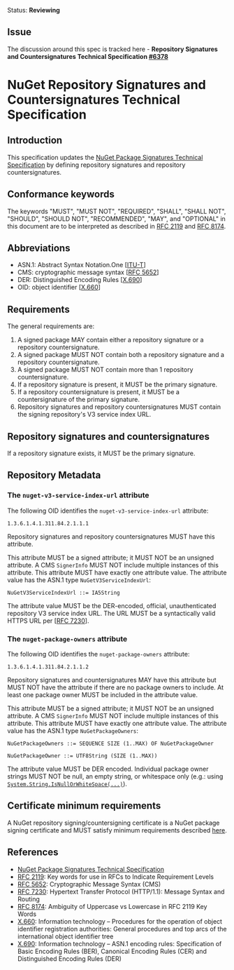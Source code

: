 Status: **Reviewing**

## Issue

The discussion around this spec is tracked here - **Repository Signatures and Countersignatures Technical Specification [#6378](https://github.com/NuGet/Home/issues/6378)** 


# NuGet Repository Signatures and Countersignatures Technical Specification

## Introduction
This specification updates the [NuGet Package Signatures Technical Specification](https://github.com/NuGet/Home/wiki/Package-Signatures-Technical-Details) by defining repository signatures and repository countersignatures. 

## Conformance keywords
The keywords "MUST", "MUST NOT", "REQUIRED", "SHALL", "SHALL NOT", "SHOULD", "SHOULD NOT", "RECOMMENDED", "MAY", and "OPTIONAL" in this document are to be interpreted as described in [RFC 2119](https://tools.ietf.org/html/rfc2119) and [RFC 8174](https://tools.ietf.org/html/rfc8174).

## Abbreviations
* ASN.1:  Abstract Syntax Notation.One [[ITU-T](https://www.itu.int/en/ITU-T/asn1/Pages/introduction.aspx)]
* CMS:  cryptographic message syntax [[RFC 5652](https://tools.ietf.org/html/rfc5652)]
* DER:  Distinguished Encoding Rules [[X.690](https://www.itu.int/itu-t/recommendations/rec.aspx?rec=x.690)]
* OID:  object identifier [[X.660](http://www.itu.int/rec/T-REC-X.660-201107-I/en)]

## Requirements
The general requirements are:
1. A signed package MAY contain either a repository signature or a repository countersignature.
1. A signed package MUST NOT contain both a repository signature and a repository countersignature.
1. A signed package MUST NOT contain more than 1 repository countersignature.
1. If a repository signature is present, it MUST be the primary signature.
1. If a repository countersignature is present, it MUST be a countersignature of the primary signature.
1. Repository signatures and repository countersignatures MUST contain the signing repository's V3 service index URL.

## Repository signatures and countersignatures
If a repository signature exists, it MUST be the primary signature.

## Repository Metadata
### The `nuget-v3-service-index-url` attribute
The following OID identifies the `nuget-v3-service-index-url` attribute:

    1.3.6.1.4.1.311.84.2.1.1.1

Repository signatures and repository countersignatures MUST have this attribute.

This attribute MUST be a signed attribute; it MUST NOT be an unsigned attribute.  A CMS `SignerInfo` MUST NOT include multiple instances of this attribute.  This attribute MUST have exactly one attribute value.  The attribute value has the ASN.1 type `NuGetV3ServiceIndexUrl`:

```
NuGetV3ServiceIndexUrl ::= IA5String
```

The attribute value MUST be the DER-encoded, official, unauthenticated repository V3 service index URL.  The URL MUST be a syntactically valid HTTPS URL per [[RFC 7230](https://tools.ietf.org/html/rfc7230#section-2.7.2)].

### The `nuget-package-owners` attribute
The following OID identifies the `nuget-package-owners` attribute:

    1.3.6.1.4.1.311.84.2.1.1.2

Repository signatures and countersignatures MAY have this attribute but MUST NOT have the attribute if there are no package owners to include.  At least one package owner MUST be included in the attribute value.

This attribute MUST be a signed attribute; it MUST NOT be an unsigned attribute.  A CMS `SignerInfo` MUST NOT include multiple instances of this attribute.  This attribute MUST have exactly one attribute value.  The attribute value has the ASN.1 type `NuGetPackageOwners`:

```
NuGetPackageOwners ::= SEQUENCE SIZE (1..MAX) OF NuGetPackageOwner

NuGetPackageOwner ::= UTF8String (SIZE (1..MAX))
```

The attribute value MUST be DER encoded.  Individual package owner strings MUST NOT be null, an empty string, or whitespace only (e.g.:  using [`System.String.IsNullOrWhiteSpace(...)`](https://msdn.microsoft.com/en-us/library/system.string.isnullorwhitespace(v=vs.110).aspx)).

## Certificate minimum requirements
A NuGet repository signing/countersigning certificate is a NuGet package signing certificate and MUST satisfy minimum requirements described [here](https://github.com/NuGet/Home/wiki/Package-Signatures-Technical-Details#-certificate-minimum-requirements).


## References

* [NuGet Package Signatures Technical Specification](https://github.com/NuGet/Home/wiki/Package-Signatures-Technical-Details)
* [RFC 2119](https://tools.ietf.org/html/rfc2119):  Key words for use in RFCs to Indicate Requirement Levels
* [RFC 5652](https://tools.ietf.org/html/rfc5652):  Cryptographic Message Syntax (CMS)
* [RFC 7230](https://tools.ietf.org/html/rfc7230):  Hypertext Transfer Protocol (HTTP/1.1): Message Syntax and Routing
* [RFC 8174](https://tools.ietf.org/html/rfc8174):  Ambiguity of Uppercase vs Lowercase in RFC 2119 Key Words
* [X.660](http://www.itu.int/rec/T-REC-X.660-201107-I/en):  Information technology – Procedures for the operation of object identifier registration authorities: General procedures and top arcs of the international object identifier tree
* [X.690](https://www.itu.int/itu-t/recommendations/rec.aspx?rec=x.690):  Information technology – ASN.1 encoding rules: Specification of Basic Encoding Rules (BER), Canonical Encoding Rules (CER) and Distinguished Encoding Rules (DER)
